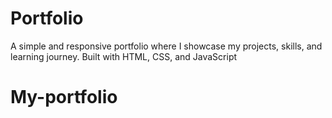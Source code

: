 # Portfolio
A simple and responsive portfolio where I showcase my projects, skills, and learning journey. Built with HTML, CSS, and JavaScript
# My-portfolio
